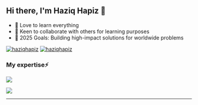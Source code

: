 ## Hi there, I'm Haziq Hapiz 👋


- 🌱 Love to learn everything
- 👯 Keen to collaborate with others for learning purposes
- 🥅 2025 Goals: Building high-impact solutions for worldwide problems

<p align="left"> <a href="https://zyqhpz.github.io" target="blank"><img src="https://img.shields.io/badge/zyqhpz.github.io-FF2D20?style=for-the-badge&logo=aboutdotme&logoColor=white" alt="haziqhapiz" /></a>
<a href="https://www.linkedin.com/in/haziqhapiz/" target="blank"><img src="https://img.shields.io/badge/linkedin-0077B5?style=for-the-badge" alt="haziqhapiz" /></a>
</p>

### My expertise⚡

<p align="left">
  <a href="https://go-skill-icons.vercel.app/">
    <img
      src="https://go-skill-icons.vercel.app/api/icons?i=python,fastapi,golang,javascript,typescript,react,next,docker,mongodb,mysql,postgresql,oracle&theme=light"
    />
  </a>
</p>

![](https://komarev.com/ghpvc/?username=zyqhpz&style=flat-square&base=2000)

---
